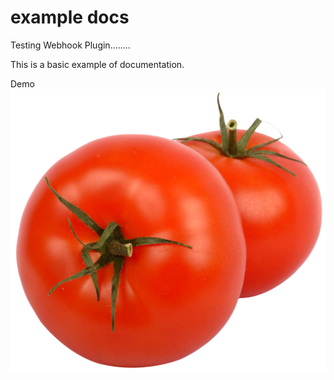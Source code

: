# example docs

Testing Webhook Plugin........

This is a basic example of documentation.

Demo ![tomato](./tomato.png)